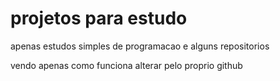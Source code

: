 # projetos para estudo
apenas estudos simples de programacao e alguns repositorios

vendo apenas como funciona alterar pelo proprio github
